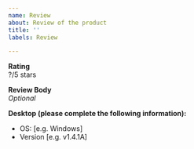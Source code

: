 ```yaml
---
name: Review
about: Review of the product
title: ''
labels: Review

---
```


**Rating** </br>
?/5 stars

**Review Body** </br>
_Optional_

**Desktop (please complete the following information):**
 - OS: [e.g. Windows]
 - Version [e.g. v1.4.1A]
